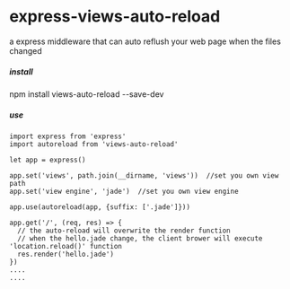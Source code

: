 # express-views-auto-reload
a express middleware that can auto reflush your web page when the files changed    

##### install
npm install views-auto-reload --save-dev

##### use
```
import express from 'express'
import autoreload from 'views-auto-reload'

let app = express()

app.set('views', path.join(__dirname, 'views'))  //set you own view path
app.set('view engine', 'jade')  //set you own view engine

app.use(autoreload(app, {suffix: ['.jade']}))

app.get('/', (req, res) => {
  // the auto-reload will overwrite the render function
  // when the hello.jade change, the client brower will execute 'location.reload()' function
  res.render('hello.jade')
})
....
....
```
